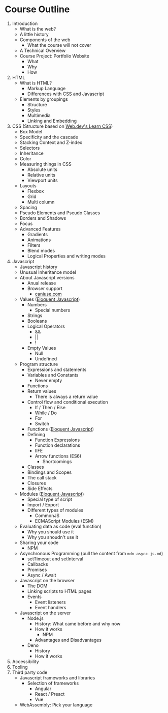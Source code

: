 # Course Outline

1. Introduction
    * What is the web?
    * A little history
    * Components of the web
      * What the course will not cover
    * A Technical Overview
    * Course Project: Portfolio Website
      * What
      * Why
      * How
2. HTML
    * What is HTML?
      * Markup Language
      * Differences with CSS and Javascript
    * Elements by groupings
      * Structure
      * Styles
      * Multimedia
      * Linking and Embedding
3. CSS (Structure based on [Web.dev's Learn CSS](https://web.dev/learn/css/))
      * Box Model
      * Specificity and the cascade
      * Stacking Context and Z-index
      * Selectors
      * Inheritance
      * Color
      * Measuring things in CSS
        * Absolute units
        * Relative units
        * Viewport units
      * Layouts
        * Flexbox
        * Grid
        * Multi column
      * Spacing
      * Pseudo Elements and Pseudo Classes
      * Borders and Shadows
      * Focus
      * Advanced Features
        * Gradients
        * Animations
        * Filters
        * Blend modes
        * Logical Properties and writing modes
4. Javascript
      * Javascript history
      * Unusual Inheritance model
      * About Javascript versions
        * Anual release
        * Browser support
          * [caniuse.com](https://caniuse.com/)
      * Values ([Eloquent Javascript](https://eloquentjavascript.net/01_values.html))
        * Numbers
          * Special numbers
        * Strings
        * Booleans
        * Logical Operators
          * &&
          * ||
          * !
        * Empty Values
          * Null
          * Undefined
      * Program structure
        * Expressions and statements
        * Variables and Constants
          * Never empty
        * Functions
        * Return values
          * There is always a return value
        * Control flow and conditional execution
          * If / Then / Else
          * While / Do
          * For
          * Switch
        * Functions ([Eloquent Javascript](https://eloquentjavascript.net/03_functions.html))
        * Defining
          * Function Expressions
          * Function declarations
          * IIFE
          * Arrow functions (ES6)
            * Shortcomings
        * Classes
        * Bindings and Scopes
        * The call stack
        * Closures
        * Side Effects
      * Modules ([Eloquent Javascript](https://eloquentjavascript.net/04_modules.html))
        * Special type of script
        * Import / Export
        * Different types of modules
          * CommonJS
          * ECMAScript Modules (ESM)
      * Evaluating data as code (eval function)
        * Why you should use it
        * Why you shoudn't use it
      * Sharing your code
        * NPM
      * Asynchronous Programming (pull the content from `mdn-async-js.md`)
        * setTimeout and setInterval
        * Callbacks
        * Promises
        * Async / Await
      * Javascript on the browser
        * The DOM
        * Linking scripts to HTML pages
        * Events
          * Event listeners
          * Event handlers
      * Javascript on the server
        * Node.js
          * History: What came before and why now
          * How it works
            * NPM
          * Advantages and Disadvantages
        * Deno
          * History
          * How it works
5. Accessibility
6. Tooling
7. Third party code
      * Javascript frameworks and libraries
        * Selection of frameworks
          * Angular
          * React / Preact
          * Vue
      * WebAssembly: Pick your language
